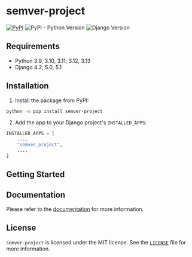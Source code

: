 # semver-project

[![PyPI](https://img.shields.io/pypi/v/semver-project)](https://pypi.org/project/semver-project/)
![PyPI - Python Version](https://img.shields.io/pypi/pyversions/semver-project)
![Django Version](https://img.shields.io/badge/django-4.2%20%7C%205.0%20%7C%205.1-%2344B78B?labelColor=%23092E20)
<!-- https://shields.io/badges -->
<!-- django-4.2 | 5.0 | 5.1-#44B78B -->
<!-- labelColor=%23092E20 -->

## Requirements

- Python 3.9, 3.10, 3.11, 3.12, 3.13
- Django 4.2, 5.0, 5.1

## Installation

1. Install the package from PyPI:

```bash
python -m pip install semver-project
```

2. Add the app to your Django project's `INSTALLED_APPS`:

```python
INSTALLED_APPS = [
    ...,
    "semver_project",
    ...,
]
```

## Getting Started

## Documentation

Please refer to the [documentation](https://semver-project.westervelt.dev/) for more information.

## License

`semver-project` is licensed under the MIT license. See the [`LICENSE`](LICENSE) file for more information.

